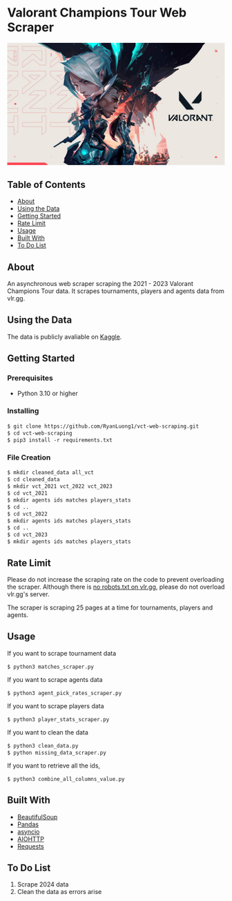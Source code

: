 # Valorant Champions Tour Web Scraper

![banner_picture](banner.jpg)


## Table of Contents

- [About](#about)
- [Using the Data](#using_the_data)
- [Getting Started](#getting_started)
- [Rate Limit](#rate_limit)
- [Usage](#usage)
- [Built With](#built_with)
- [To Do List](#to_do_list)

## About <a name = "about"></a>

An asynchronous web scraper scraping the 2021 - 2023 Valorant Champions Tour data. It scrapes tournaments, players and agents data from vlr.gg.

## Using the Data <a name ="using_the_data"></a>
The data is publicly avaliable on [Kaggle](https://www.kaggle.com/datasets/ryanluong1/valorant-champion-tour-2021-2023-data).

## Getting Started <a name = "getting_started"></a>


### Prerequisites

- Python 3.10 or higher



### Installing


```
$ git clone https://github.com/RyanLuong1/vct-web-scraping.git
$ cd vct-web-scraping
$ pip3 install -r requirements.txt
```

### File Creation

```
$ mkdir cleaned_data all_vct
$ cd cleaned_data
$ mkdir vct_2021 vct_2022 vct_2023
$ cd vct_2021 
$ mkdir agents ids matches players_stats
$ cd ..
$ cd vct_2022
$ mkdir agents ids matches players_stats
$ cd ..
$ cd vct_2023 
$ mkdir agents ids matches players_stats
```


## Rate Limit <a name = "rate_limit"></a>
Please do not increase the scraping rate on the code to prevent overloading the scraper. Although there is [no robots.txt on vlr.gg](https://www.vlr.gg/30777/is-data-scraping-allowed), please do not overload vlr.gg's server.

The scraper is scraping 25 pages at a time for tournaments, players and agents.

## Usage <a name = "usage"></a>



If you want to scrape tournament data
```
$ python3 matches_scraper.py
```

If you want to scrape agents data
```
$ python3 agent_pick_rates_scraper.py
```

If you want to scrape players data
```
$ python3 player_stats_scraper.py
```

If you want to clean the data
```
$ python3 clean_data.py
$ python missing_data_scraper.py
```

If you want to retrieve all the ids,
```
$ python3 combine_all_columns_value.py
```

## Built With <a name="built_with"></a>
- [BeautifulSoup](https://www.crummy.com/software/BeautifulSoup/)
- [Pandas](https://pandas.pydata.org/)
- [asyncio](https://docs.python.org/3/library/asyncio.html)
- [AIOHTTP](https://docs.aiohttp.org/en/stable/)
- [Requests](https://requests.readthedocs.io/en/latest/)

## To Do List <a name ="to_do_list"></a>

1. Scrape 2024 data
2. Clean the data as errors arise